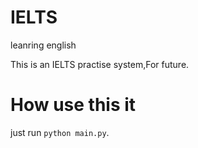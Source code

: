 # IELTS
leanring english 

This is an IELTS practise system,For future.

# How use this it 

just run ``python main.py``.